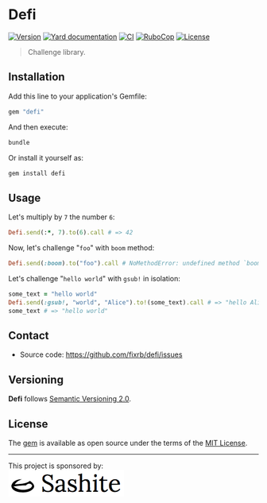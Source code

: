 # Defi

[![Version](https://img.shields.io/github/v/tag/fixrb/defi?label=Version&logo=github)](https://github.com/fixrb/defi/releases)
[![Yard documentation](https://img.shields.io/badge/Yard-documentation-blue.svg?logo=github)](https://rubydoc.info/github/fixrb/defi/main)
[![CI](https://github.com/fixrb/defi/workflows/CI/badge.svg?branch=main)](https://github.com/fixrb/defi/actions?query=workflow%3Aci+branch%3Amain)
[![RuboCop](https://github.com/fixrb/defi/workflows/RuboCop/badge.svg?branch=main)](https://github.com/fixrb/defi/actions?query=workflow%3Arubocop+branch%3Amain)
[![License](https://img.shields.io/github/license/fixrb/defi?label=License&logo=github)](https://github.com/fixrb/defi/raw/main/LICENSE.md)

> Challenge library.

## Installation

Add this line to your application's Gemfile:

```ruby
gem "defi"
```

And then execute:

```sh
bundle
```

Or install it yourself as:

```sh
gem install defi
```

## Usage

Let's multiply by `7` the number `6`:

```ruby
Defi.send(:*, 7).to(6).call # => 42
```

Now, let's challenge "`foo`" with `boom` method:

```ruby
Defi.send(:boom).to("foo").call # NoMethodError: undefined method `boom' for "foo":String
```

Let's challenge "`hello world`" with `gsub!` in isolation:

```ruby
some_text = "hello world"
Defi.send(:gsub!, "world", "Alice").to!(some_text).call # => "hello Alice"
some_text # => "hello world"
```

## Contact

* Source code: https://github.com/fixrb/defi/issues

## Versioning

__Defi__ follows [Semantic Versioning 2.0](https://semver.org/).

## License

The [gem](https://rubygems.org/gems/defi) is available as open source under the terms of the [MIT License](https://opensource.org/licenses/MIT).

***

<p>
  This project is sponsored by:<br />
  <a href="https://sashite.com/"><img
    src="https://github.com/fixrb/defi/raw/main/img/sashite.png"
    alt="Sashite" /></a>
</p>
